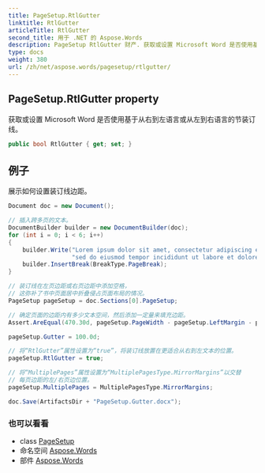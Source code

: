 ```yaml
---
title: PageSetup.RtlGutter
linktitle: RtlGutter
articleTitle: RtlGutter
second_title: 用于 .NET 的 Aspose.Words
description: PageSetup RtlGutter 财产. 获取或设置 Microsoft Word 是否使用基于从右到左语言或从左到右语言的节装订线 在 C#.
type: docs
weight: 380
url: /zh/net/aspose.words/pagesetup/rtlgutter/
---
```

## PageSetup.RtlGutter property

获取或设置 Microsoft Word 是否使用基于从右到左语言或从左到右语言的节装订线。

```csharp
public bool RtlGutter { get; set; }
```

## 例子

展示如何设置装订线边距。

```csharp
Document doc = new Document();

// 插入跨多页的文本。
DocumentBuilder builder = new DocumentBuilder(doc);
for (int i = 0; i < 6; i++)
{
    builder.Write("Lorem ipsum dolor sit amet, consectetur adipiscing elit, " +
                  "sed do eiusmod tempor incididunt ut labore et dolore magna aliqua.");
    builder.InsertBreak(BreakType.PageBreak);
}

// 装订线在左页边距或右页边距中添加空格，
// 这弥补了书中页面居中折叠侵占页面布局的情况。
PageSetup pageSetup = doc.Sections[0].PageSetup;

// 确定页面的边距内有多少文本空间，然后添加一定量来填充边距。
Assert.AreEqual(470.30d, pageSetup.PageWidth - pageSetup.LeftMargin - pageSetup.RightMargin, 0.01d);

pageSetup.Gutter = 100.0d;

// 将“RtlGutter”属性设置为“true”，将装订线放置在更适合从右到左文本的位置。
pageSetup.RtlGutter = true;

// 将“MultiplePages”属性设置为“MultiplePagesType.MirrorMargins”以交替
// 每页边距的左/右页边位置。
pageSetup.MultiplePages = MultiplePagesType.MirrorMargins;

doc.Save(ArtifactsDir + "PageSetup.Gutter.docx");
```

### 也可以看看

* class [PageSetup](../)
* 命名空间 [Aspose.Words](../../../aspose.words/)
* 部件 [Aspose.Words](../../../)
